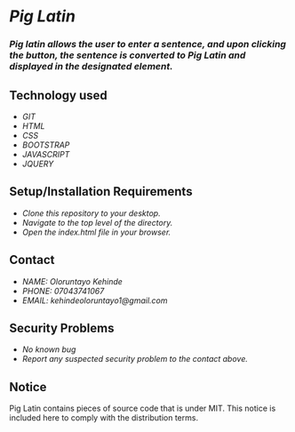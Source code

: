 # _Pig Latin_
### _Pig latin allows the user to enter a sentence, and upon clicking the button, the sentence is converted to Pig Latin and displayed in the designated element._

## Technology used
* _GIT_
* _HTML_
* _CSS_
* _BOOTSTRAP_
* _JAVASCRIPT_
* _JQUERY_

## Setup/Installation Requirements
* _Clone this repository to your desktop._
* _Navigate to the top level of the directory._
* _Open the index.html file in your browser._

## Contact
* _NAME: Oloruntayo Kehinde_
* _PHONE: 07043741067_
* _EMAIL: kehindeoloruntayo1@gmail.com_

## Security Problems
* _No known bug_
* _Report any suspected security problem to the contact above._

## Notice
Pig Latin contains pieces of source code that is under MIT. This notice is included here to comply with the distribution terms.